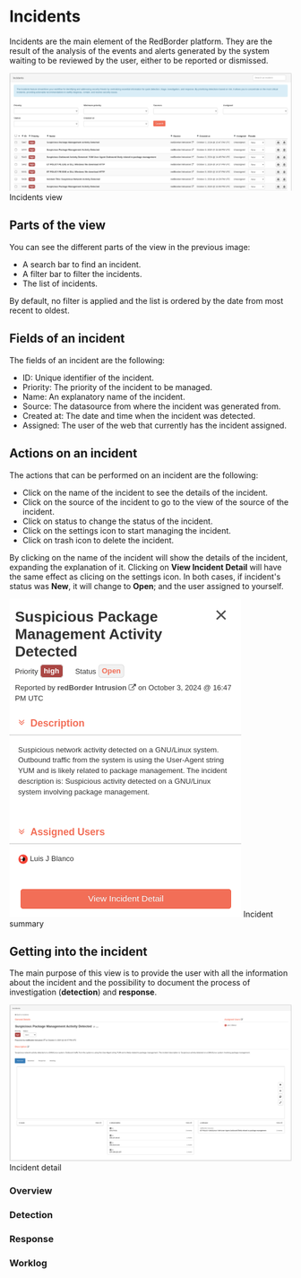 # Incidents

Incidents are the main element of the RedBorder platform. They are the result of the analysis of the events and alerts generated by the system waiting to be reviewed by the user, either to be reported or dismissed.

![Incidents view](images/ch05_1_incidents_view.png)
Incidents view

## Parts of the view

You can see the different parts of the view in the previous image:
* A search bar to find an incident.
* A filter bar to filter the incidents.
* The list of incidents.

By default, no filter is applied and the list is ordered by the date from most recent to oldest.

## Fields of an incident

The fields of an incident are the following:

* ID: Unique identifier of the incident.
* Priority: The priority of the incident to be managed.
* Name: An explanatory name of the incident.
* Source: The datasource from where the incident was generated from.
* Created at: The date and time when the incident was detected.
* Assigned: The user of the web that currently has the incident assigned.

## Actions on an incident

The actions that can be performed on an incident are the following:
* Click on the name of the incident to see the details of the incident.
* Click on the source of the incident to go to the view of the source of the incident.
* Click on status to change the status of the incident.
* Click on the settings icon to start managing the incident.
* Click on trash icon to delete the incident.

By clicking on the name of the incident will show the details of the incident, expanding the explanation of it. Clicking on **View Incident Detail** will have the same effect as clicing on the settings icon. In both cases, if incident's status was **New**, it will change to **Open**; and the user assigned to yourself.

![Incident summary](images/ch05_1_incident_sum.png)
Incident summary

## Getting into the incident

The main purpose of this view is to provide the user with all the information about the incident and the possibility to document the process of investigation (**detection**) and **response**.

![Incident detail](images/ch05_1_incident_detail.png)
Incident detail

### Overview
### Detection
### Response
### Worklog

